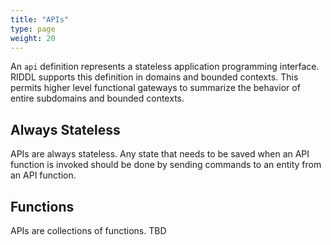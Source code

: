 ```yaml
---
title: "APIs"
type: page
weight: 20
---
```


An `api` definition represents a stateless application programming interface.
RIDDL supports this definition in domains and bounded contexts. This permits 
higher level functional gateways to summarize the behavior of entire 
subdomains and bounded contexts.  

## Always Stateless
APIs are always stateless.  Any state that needs to be saved when an 
API function is invoked should be done by sending commands to an entity from 
an API function.

## Functions
APIs are collections of functions. 
TBD
